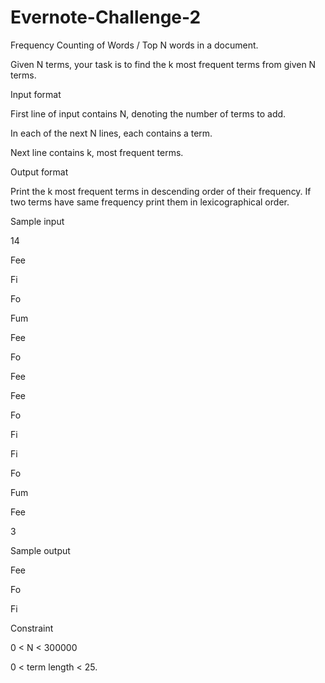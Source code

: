 Evernote-Challenge-2
====================

Frequency Counting of Words / Top N words in a document.

Given N terms, your task is to find the k most frequent terms from given N terms.

Input format

First line of input contains N, denoting the number of terms to add.

In each of the next N lines, each contains a term.

Next line contains k, most frequent terms.

Output format

Print the k most frequent terms in descending order of their frequency. If two terms have same frequency print them in lexicographical order.

Sample input

14

Fee

Fi

Fo

Fum

Fee

Fo

Fee

Fee

Fo

Fi

Fi

Fo

Fum

Fee

3

Sample output

Fee

Fo

Fi

Constraint

0 < N < 300000

0 < term length < 25.
